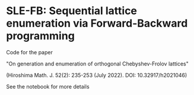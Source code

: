 # SLE-FB: Sequential lattice enumeration via Forward-Backward programming

Code for the paper 

"On generation and enumeration of orthogonal Chebyshev-Frolov lattices"

(Hiroshima Math. J. 52(2): 235-253 (July 2022). DOI: 10.32917/h2021046)

See the notebook for more details

